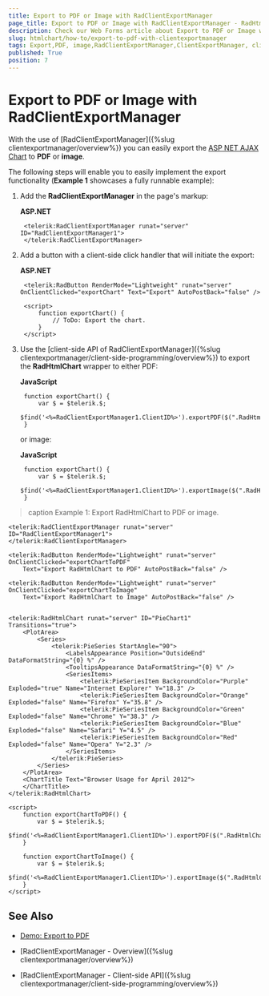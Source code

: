 ```yaml
---
title: Export to PDF or Image with RadClientExportManager
page_title: Export to PDF or Image with RadClientExportManager - RadHtmlChart
description: Check our Web Forms article about Export to PDF or Image with RadClientExportManager.
slug: htmlchart/how-to/export-to-pdf-with-clientexportmanager
tags: Export,PDF, image,RadClientExportManager,ClientExportManager, client-side
published: True
position: 7
---
```


# Export to PDF or Image with RadClientExportManager

With the use of [RadClientExportManager]({%slug clientexportmanager/overview%}) you can easily export the [ASP NET AJAX Chart](https://www.telerik.com/products/aspnet-ajax/html-chart.aspx) to **PDF** or **image**. 

The following steps will enable you to easily implement the export functionality (**Example 1** showcases a fully runnable example):

1. Add the **RadClientExportManager** in the page's markup:

	**ASP.NET**

		<telerik:RadClientExportManager runat="server" ID="RadClientExportManager1">
	    </telerik:RadClientExportManager>

1. Add a button with a client-side click handler that will initiate the export:

	**ASP.NET**

		<telerik:RadButton RenderMode="Lightweight" runat="server" OnClientClicked="exportChart" Text="Export" AutoPostBack="false" />
		
		<script>
			function exportChart() {
			    // ToDo: Export the chart.
			}
		</script>

1. Use the [client-side API of RadClientExportManager]({%slug clientexportmanager/client-side-programming/overview%}) to export the **RadHtmlChart** wrapper to either PDF: 

	**JavaScript**	

		function exportChart() {
			var $ = $telerik.$;
			$find('<%=RadClientExportManager1.ClientID%>').exportPDF($(".RadHtmlChart"));
		}
	
	or image:

	**JavaScript**

		function exportChart() {
			var $ = $telerik.$;
			$find('<%=RadClientExportManager1.ClientID%>').exportImage($(".RadHtmlChart"));
		}


>caption Example 1: Export RadHtmlChart to PDF or image.

````ASP.NET
<telerik:RadClientExportManager runat="server" ID="RadClientExportManager1">
</telerik:RadClientExportManager>

<telerik:RadButton RenderMode="Lightweight" runat="server" OnClientClicked="exportChartToPDF" 
    Text="Export RadHtmlChart to PDF" AutoPostBack="false" />

<telerik:RadButton RenderMode="Lightweight" runat="server" OnClientClicked="exportChartToImage" 
    Text="Export RadHtmlChart to Image" AutoPostBack="false" />


<telerik:RadHtmlChart runat="server" ID="PieChart1" Transitions="true">
    <PlotArea>
        <Series>
            <telerik:PieSeries StartAngle="90">
                <LabelsAppearance Position="OutsideEnd" DataFormatString="{0} %" />
                <TooltipsAppearance DataFormatString="{0} %" />
                <SeriesItems>
                    <telerik:PieSeriesItem BackgroundColor="Purple" Exploded="true" Name="Internet Explorer" Y="18.3" />
                    <telerik:PieSeriesItem BackgroundColor="Orange" Exploded="false" Name="Firefox" Y="35.8" />
                    <telerik:PieSeriesItem BackgroundColor="Green" Exploded="false" Name="Chrome" Y="38.3" />
                    <telerik:PieSeriesItem BackgroundColor="Blue" Exploded="false" Name="Safari" Y="4.5" />
                    <telerik:PieSeriesItem BackgroundColor="Red" Exploded="false" Name="Opera" Y="2.3" />
                </SeriesItems>
            </telerik:PieSeries>
        </Series>
    </PlotArea>
    <ChartTitle Text="Browser Usage for April 2012">
    </ChartTitle>
</telerik:RadHtmlChart>

<script>
    function exportChartToPDF() {
        var $ = $telerik.$;
        $find('<%=RadClientExportManager1.ClientID%>').exportPDF($(".RadHtmlChart"));
    }

    function exportChartToImage() {
        var $ = $telerik.$;
        $find('<%=RadClientExportManager1.ClientID%>').exportImage($(".RadHtmlChart"));
    }
</script>
````

## See Also

* [Demo: Export to PDF](https://demos.telerik.com/aspnet-ajax/client-export-manager/applicationscenarios/export-radhtmlchart/defaultcs.aspx?product=htmlchart)

* [RadClientExportManager - Overview]({%slug clientexportmanager/overview%})

* [RadClientExportManager - Client-side API]({%slug clientexportmanager/client-side-programming/overview%})
